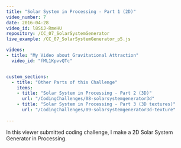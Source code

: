 ```yaml
---
title: "Solar System in Processing - Part 1 (2D)"
video_number: 7
date: 2016-04-28
video_id: l8SiJ-RmeHU
repository: /CC_07_SolarSystemGenerator
live_example: /CC_07_SolarSystemGenerator_p5.js

videos:
- title: "My Video about Gravitational Attraction"
  video_id: "fML1KpvvQTc"


custom_sections:
  - title: "Other Parts of this Challenge"
    items:
    - title: "Solar System in Processing - Part 2 (3D)" 
      url: "/CodingChallenges/08-solarsystemgenerator3d"
    - title: "Solar System in Processing - Part 3 (3D textures)" 
      url: "/CodingChallenges/09-solarsystemgenerator3d-texture"
  
---
```


In this viewer submitted coding challenge, I make a 2D Solar System Generator in Processing. 


